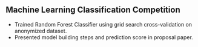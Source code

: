 ## Machine Learning Classification Competition

- Trained Random Forest Classifier using grid search cross-validation on anonymized dataset. 
- Presented model building steps and prediction score in proposal paper.
